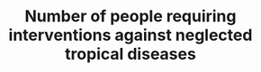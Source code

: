 ---
actual_indicator_available: null
actual_indicator_available_description: null
comments_and_limitations: null
data_non_statistical: true
date_metadata_updated: null
date_of_national_source_publication: null
disaggregation_categories: null
disaggregation_geography: null
goal_meta_link: http://unstats.un.org/sdgs/files/metadata-compilation/Metadata-Goal-3.pdf
goal_meta_link_page: 11
graph: null
graph_status_notes: unk
graph_title: Number of people requiring interventions against neglected tropical diseases
graph_type: null
graph_type_description: CDC program does not have these data.
has_metadata: false
indicator: 3.3.5
indicator_definition: ''
indicator_name: Number of people requiring interventions against neglected tropical
  diseases
indicator_variable: null
international_and_national_references: null
layout: indicator
method_of_computation: ''
periodicity: null
permalink: /3-3-5/
published: false
rationale_interpretation: ''
reporting_status: notstarted
scheduled_update_by_SDG_team: null
scheduled_update_by_national_source: null
sdg_goal: 3
source_agency_staff_email: null
source_agency_staff_name: null
source_agency_survey_dataset: null
source_notes: null
source_title: null
source_url: null
target: By 2030, end the epidemics of AIDS, tuberculosis, malaria and neglected tropical
  diseases and combat hepatitis, water-borne diseases and other communicable diseases.
target_id: '3.3'
time_period: null
title: Number of people requiring interventions against neglected tropical diseases
un_custodial_agency: WHO
un_designated_tier: '1'
unit_of_measure: null
variable_description: null
variable_notes: null
---